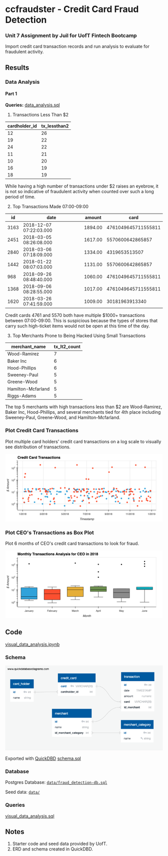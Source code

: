 # ccfraudster - Credit Card Fraud Detection

### Unit 7 Assignment by Juil for UofT Fintech Bootcamp

Import credit card transaction records and run analysis to evaluate for fraudulent activity.

## Results

### Data Analysis 
#### Part 1

**Queries:** [data_analysis.sql](query/data_analysis.sql)

1. Transactions Less Than $2

|cardholder_id|tx_lessthan2|
|-------------|------------|
|12|26|
|19|22|
|24|22|
|11|21|
|10|20|
|16|19|
|18|19|

While having a high number of transactions under $2 raises an eyebrow, it is not so indicative of fraudulent activity when counted over such a long period of time.

2. Top Transactions Made 07:00-09:00

|id|date|amount|card|
|--|----|------|----|
|3163|2018-12-07 07:22:03.000|1894.00|4761049645711555811|
|2451|2018-03-05 08:26:08.000|1617.00|5570600642865857|
|2840|2018-03-06 07:18:09.000|1334.00|4319653513507|
|1442|2018-01-22 08:07:03.000|1131.00|5570600642865857|
|968|2018-09-26 08:48:40.000|1060.00|4761049645711555811|
|1368|2018-09-06 08:28:55.000|1017.00|4761049645711555811|
|1620|2018-03-26 07:41:59.000|1009.00|30181963913340|

Credit cards 4761 and 5570 both have multiple $1000+ transactions between 07:00-09:00. This is suspicious because the types of stores that carry such high-ticket items would not be open at this time of the day. 

3. Top Merchants Prone to Being Hacked Using Small Transactions

|merchant_name|tx_lt2_count|
|-------------|------------|
|Wood-Ramirez|7|
|Baker Inc|6|
|Hood-Phillips|6|
|Sweeney-Paul|5|
|Greene-Wood|5|
|Hamilton-Mcfarland|5|
|Riggs-Adams|5|

The top 5 merchants with high transactions less than $2 are Wood-Ramirez, Baker Inc, Hood-Phillips, and several merchants tied for 4th place including Sweeney-Paul, Greene-Wood, and Hamilton-Mcfarland.

### Plot Credit Card Transactions

Plot multiple card holders' credit card transactions on a log scale to visually see distribution of transactions.

![Combined scatter plot.](images/combined_cc_tx.png) 

### Plot CEO's Transactions as Box Plot

Plot 6 months of CEO's credit card transactions to look for fraud.

![Box plot of monthly transactions](images/ceo_tx.png)

## Code 

[visual_data_analysis.ipynb](visual_data_analysis.ipynb)

### Schema

![ERD Diagram](images/schema.png)

Exported with [QuickDBD](https://app.quickdatabasediagrams.com/#/d/8JR3xd)
[schema.sql](data/schema.sql)

### Database 

Postgres Database: [`data/fraud_detection-db.sql`](data/fraud_detection-db.sql`)

Seed data: [`data/`](data/)

### Queries

[visual_data_analysis.sql](query/visual_data_analysis.sql)


## Notes
1. Starter code and seed data provided by UofT. 
2. ERD and schema created in QuickDBD.

